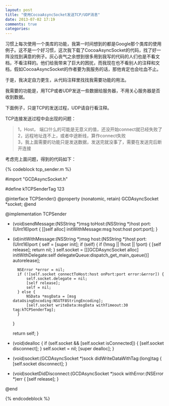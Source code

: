 ```yaml
---
layout: post
title: "使用CocoaAsyncSocket发送TCP/UDP消息"
date: 2013-07-02 17:19
comments: true
categories: 
---
```


习惯上每次使用一个类库的功能，我第一时间想到的都是Google那个类库的使用例子。这不是一个好习惯，这次我下载了CocoaAsyncSocket的代码，找了好一阵没找到满意的例子。灰心丧气之余想到很多用到我写的代码的人们也是不看文档，不看注释的。他们给我带来了巨大的困扰，而我现在也不看别人的注释和文档，假如CocoaAsyncSocket的作者要为我服务的话，那他肯定也会吐血不止。

于是，我决定自力更生，从代码注释里找找我需要功能的用法。

我需要的功能是，用TCP或者UDP发送一些数据给服务器，不用关心服务器是否收到数据。

下面例子，只是TCP的发送过程，UDP请自行看注释。

<!-- more -->

TCP连接发送过程中会出现的问题：

>1，Host， 端口什么的可能是无意义的值，还没开始connect就已经失败了  
>2，远程地址连不上，或者中途断线，算作connect失败  
>3，我上面需要的功能只是发送数据，发送完就没事了，需要在发送完后断开连接  

考虑完上面问题，得到的代码如下：

{% codeblock tcp_sender.m %}

#import "GCDAsyncSocket.h"

#define kTCPSenderTag 123

@interface TCPSender()
@property (nonatomic, retain) GCDAsyncSocket *socket;
@end

@implementation TCPSender

+ (void)sendMessage:(NSString *)msg toHost:(NSString *)host port:(UInt16)port {
    [[self alloc] initWithMessage:msg host:host port:port];
}

- (id)initWithMessage:(NSString *)msg host:(NSString *)host port:(UInt16)port {
    self = [super init];
    if (self) {
        if (!msg || !host || !port) {
            [self release];
            return nil;
        }
        self.socket = [[[GCDAsyncSocket alloc] initWithDelegate:self delegateQueue:dispatch_get_main_queue()] autorelease];
        
        NSError *error = nil;
        if (![self.socket connectToHost:host onPort:port error:&error]) {
            self.socket.delegate = nil;
            [self release];
            self = nil;
        } else {
            NSData *msgData = [msg dataUsingEncoding:NSUTF8StringEncoding];
            [self.socket writeData:msgData withTimeout:30 tag:kTCPSenderTag];
        }
    }
    
    return self;
}

- (void)dealloc {
    if (self.socket && [self.socket isConnected]) {
        [self.socket disconnect];
    }
    self.socket = nil;
    [super dealloc];
}

- (void)socket:(GCDAsyncSocket *)sock didWriteDataWithTag:(long)tag {
    [self.socket disconnect];
}

- (void)socketDidDisconnect:(GCDAsyncSocket *)sock withError:(NSError *)err {
    [self release];
}

@end

{% endcodeblock %}
